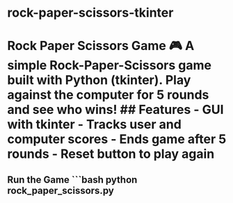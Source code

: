 # rock-paper-scissors-tkinter
# Rock Paper Scissors Game 🎮  A simple Rock-Paper-Scissors game built with **Python (tkinter)**.   Play against the computer for 5 rounds and see who wins!  ## Features - GUI with tkinter   - Tracks user and computer scores   - Ends game after 5 rounds   - Reset button to play again    
## Run the Game ```bash python rock_paper_scissors.py
